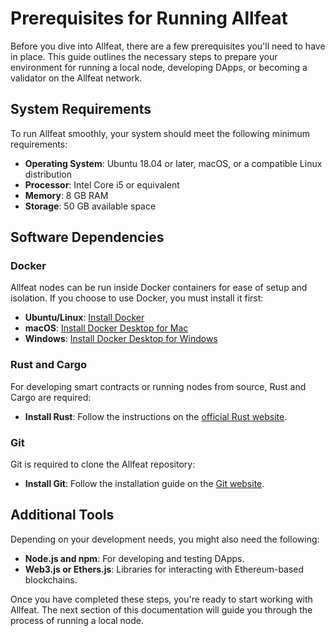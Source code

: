 # Prerequisites for Running Allfeat

Before you dive into Allfeat, there are a few prerequisites you'll need to have in place. This guide outlines the necessary steps to prepare your environment for running a local node, developing DApps, or becoming a validator on the Allfeat network.

## System Requirements

To run Allfeat smoothly, your system should meet the following minimum requirements:

- **Operating System**: Ubuntu 18.04 or later, macOS, or a compatible Linux distribution
- **Processor**: Intel Core i5 or equivalent
- **Memory**: 8 GB RAM
- **Storage**: 50 GB available space

## Software Dependencies

### Docker

Allfeat nodes can be run inside Docker containers for ease of setup and isolation. If you choose to use Docker, you must install it first:

- **Ubuntu/Linux**: [Install Docker](https://docs.docker.com/engine/install/ubuntu/)
- **macOS**: [Install Docker Desktop for Mac](https://docs.docker.com/docker-for-mac/install/)
- **Windows**: [Install Docker Desktop for Windows](https://docs.docker.com/docker-for-windows/install/)

### Rust and Cargo

For developing smart contracts or running nodes from source, Rust and Cargo are required:

- **Install Rust**: Follow the instructions on the [official Rust website](https://www.rust-lang.org/tools/install).

### Git

Git is required to clone the Allfeat repository:

- **Install Git**: Follow the installation guide on the [Git website](https://git-scm.com/book/en/v2/Getting-Started-Installing-Git).

## Additional Tools

Depending on your development needs, you might also need the following:

- **Node.js and npm**: For developing and testing DApps.
- **Web3.js or Ethers.js**: Libraries for interacting with Ethereum-based blockchains.

Once you have completed these steps, you're ready to start working with Allfeat. The next section of this documentation will guide you through the process of running a local node.

